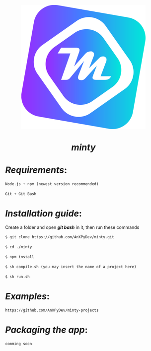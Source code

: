<p align = "center"><img src = "./icon/minty.svg" width = 400></img></p>



<h1 align = "center"><em>minty</em></h1>



# _Requirements_:

    Node.js + npm (newest version recommended)
  
    Git + Git Bash

# _Installation guide_:
    
  Create a folder and open **_git bash_** in it, then run these commands

    $ git clone https://github.com/AnXPyDev/minty.git
  
    $ cd ./minty
    
    $ npm install 
    
    $ sh compile.sh (you may insert the name of a project here)
  
    $ sh run.sh

# _Examples_: 

    https://github.com/AnXPyDev/minty-projects

# _Packaging the app_:


    comming soon

